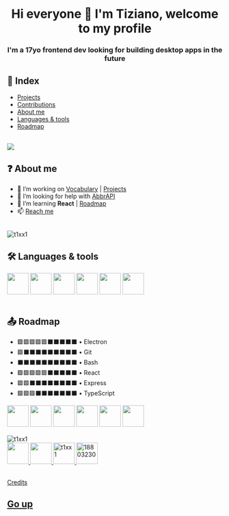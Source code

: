<h1 align="center">Hi everyone 👋 I'm Tiziano, welcome to my profile</h1>
<h3 align="center">I'm a 17yo frontend dev looking for building desktop apps in the future</h3>

## 📄 Index

- [Projects](./projects.md)
- [Contributions](./contributions.md)
- [About me](#-about-me)
- [Languages & tools](#%EF%B8%8F-languages--tools)
- [Roadmap](#-roadmap)

<br>

<img src="https://github-profile-trophy.vercel.app/?username=t1xx1&margin-h=15&margin-w=15&theme=onestar" />

## ❓ About me

- 🌱 I’m working on [Vocabulary](https://github.com/t1xx1/vocabulary) | [Projects](./projects.md)
- 🤝 I’m looking for help with [AbbrAPI](https://github.com/t1xx1/abbrapi)
- 📖 I’m learning **React** | [Roadmap](#roadmap)
- 📫 [Reach me](https://formsubmit.co/el/dubimu)

<br>

<img align="center" src="https://github-readme-stats.vercel.app/api?username=t1xx1&show_icons=true&locale=en&theme=chartreuse-dark" alt="t1xx1" />

## 🛠️ Languages & tools

<div>
   <img src="https://www.vectorlogo.zone/logos/w3_html5/w3_html5-icon.svg" height="50" width="50" />
   <img src="https://www.vectorlogo.zone/logos/w3_css/w3_css-icon.svg" height="50" width="50" />
   <img src="https://img.icons8.com/color/48/null/javascript--v1.png" height="50" width="50" />
   <img src="https://www.vectorlogo.zone/logos/nodejs/nodejs-icon.svg" height="50" width="50" />
   <img src="https://img.icons8.com/ios/50/null/markdown--v2.png" height="50" width="50" />
   <img src="https://www.vectorlogo.zone/logos/sass-lang/sass-lang-icon.svg" height="50" width="50" />
</div>

<br>

## 📤 Roadmap

- 🟩🟩🟩🟩🟩⬛⬛⬛⬛⬛ • Electron
- 🟩⬛⬛⬛⬛⬛⬛⬛⬛⬛ • Git
- ⬛⬛⬛⬛⬛⬛⬛⬛⬛⬛ • Bash
- 🟩🟩🟩🟩🟩⬛⬛⬛⬛⬛ • React
- 🟩🟩⬛⬛⬛⬛⬛⬛⬛⬛ • Express
- 🟩🟩🟩⬛⬛⬛⬛⬛⬛⬛ • TypeScript

<div>
   <img src="https://www.vectorlogo.zone/logos/electronjs/electronjs-icon.svg" height="50" width="50" />
   <img src="https://www.vectorlogo.zone/logos/git-scm/git-scm-icon.svg" height="50" width="50" />
   <img src="https://www.vectorlogo.zone/logos/gnu_bash/gnu_bash-icon.svg" height="50" width="50" />
   <img src="https://www.vectorlogo.zone/logos/expressjs/expressjs-icon.svg" height="50" width="50" />
   <img src="https://www.vectorlogo.zone/logos/reactjs/reactjs-icon.svg" height="50" width="50" />
   <img src="https://www.vectorlogo.zone/logos/typescriptlang/typescriptlang-icon.svg" height="50" width="50" />
</div>

<br>

<img src="https://github-readme-stats.vercel.app/api/top-langs?username=t1xx1&show_icons=true&locale=en&layout=compact&theme=dark" alt="t1xx1" />

<br>

<div>
   <a href="https://instagram.com/t1xx1" target="blank">
      <img src="https://www.vectorlogo.zone/logos/instagram/instagram-icon.svg" height="50" width="50" />
   </a>
   <a href="https://twitter.com/t1xx11" target="blank">
      <img src="https://www.vectorlogo.zone/logos/twitter/twitter-official.svg" height="50" />
   </a>
   <a href="https://dev.to/t1xx1" target="blank">
      <img src="https://www.vectorlogo.zone/logos/devto/devto-icon.svg" alt="t1xx1" height="50" width="50" />
   </a>
   <a href="https://stackoverflow.com/users/18803230" target="blank">
      <img src="https://www.vectorlogo.zone/logos/stackoverflow/stackoverflow-icon.svg" alt="18803230" height="50" width="50" />
   </a>
</div>

<br>

[Credits](./credits.md)

## [Go up](#-index)